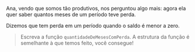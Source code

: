 Ana, vendo que somos tão produtivos, nos perguntou algo mais: agora ela quer saber quantos meses de um período teve perda.

Dizemos que tem perda em um período quando o saldo é menor a zero.

> Escreva a função `quantidadeDeMesesComPerda`. A estrutura da função é semelhante à que temos feito, você consegue!